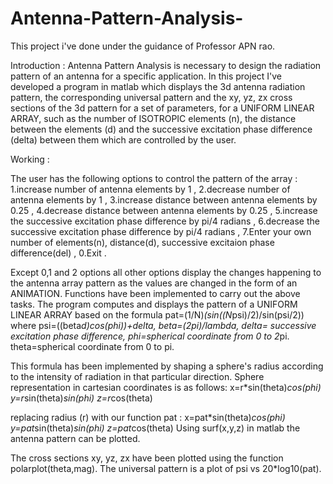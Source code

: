# Antenna-Pattern-Analysis-
This project i've done under the guidance of Professor APN rao.

Introduction :
Antenna Pattern Analysis is necessary to design the radiation pattern of an antenna for a specific application. In this project I've developed a program in matlab which displays the 3d antenna radiation pattern, the corresponding universal pattern and the xy, yz, zx cross sections of the 3d pattern for a set of parameters, for a UNIFORM LINEAR ARRAY, such as the number of ISOTROPIC elements (n), the distance between the elements (d) and the successive excitation phase difference (delta) between them which are controlled by the user.

Working :

The user has the following options to control the pattern of the array :
1.increase number of antenna elements by 1 ,
2.decrease number of antenna elements by 1 ,
3.increase distance between antenna elements by 0.25 ,
4.decrease distance between antenna elements by 0.25 ,
5.increase the successive excitation phase difference by pi/4 radians ,
6.decrease the successive excitation phase difference by pi/4 radians ,
7.Enter your own number of elements(n), distance(d), successive excitaion phase difference(del) ,
0.Exit .

Except 0,1 and 2 options all other options display the changes happening to the antenna array pattern as the values are changed in the form of an ANIMATION. Functions have been implemented to carry out the above tasks.
The program computes and displays the pattern of a UNIFORM LINEAR ARRAY based on the formula pat=(1/N)*(sin((N*psi)/2)/sin(psi/2)) where psi=((beta*d)*cos(phi))+delta, beta=(2*pi)/lambda, delta= successive excitation phase difference, phi=spherical coordinate from 0 to 2*pi. theta=spherical coordinate from 0 to pi.

This formula has been implemented by shaping a sphere's radius according to the intensity of radiation in that particular direction.
Sphere representation in cartesian coordinates is as follows:
x=r*sin(theta)*cos(phi)
y=r*sin(theta)*sin(phi)
z=r*cos(theta)

replacing radius (r) with our function pat :
x=pat*sin(theta)*cos(phi)
y=pat*sin(theta)*sin(phi)
z=pat*cos(theta)
Using surf(x,y,z) in matlab the antenna pattern can be plotted.

The cross sections xy, yz, zx have been plotted using the function polarplot(theta,mag).
The universal pattern is a plot of psi vs 20*log10(pat).
